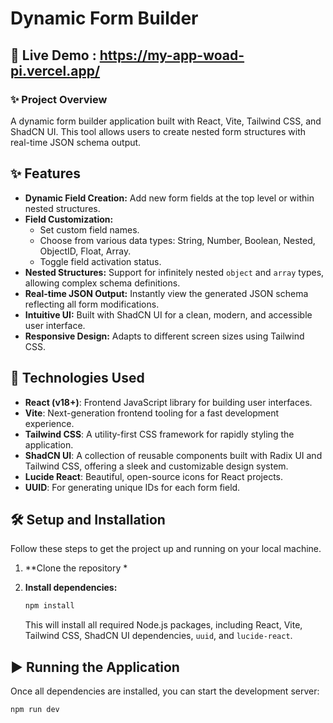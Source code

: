 # Dynamic Form Builder

## 🚀 Live Demo : https://my-app-woad-pi.vercel.app/

### ✨ Project Overview

A dynamic form builder application built with React, Vite, Tailwind CSS, and ShadCN UI. This tool allows users to create nested form structures with real-time JSON schema output.

## ✨ Features

* **Dynamic Field Creation:** Add new form fields at the top level or within nested structures.
* **Field Customization:**
    * Set custom field names.
    * Choose from various data types: String, Number, Boolean, Nested, ObjectID, Float, Array.
    * Toggle field activation status.
* **Nested Structures:** Support for infinitely nested `object` and `array` types, allowing complex schema definitions.
* **Real-time JSON Output:** Instantly view the generated JSON schema reflecting all form modifications.
* **Intuitive UI:** Built with ShadCN UI for a clean, modern, and accessible user interface.
* **Responsive Design:** Adapts to different screen sizes using Tailwind CSS.

## 🚀 Technologies Used

* **React (v18+)**: Frontend JavaScript library for building user interfaces.
* **Vite**: Next-generation frontend tooling for a fast development experience.
* **Tailwind CSS**: A utility-first CSS framework for rapidly styling the application.
* **ShadCN UI**: A collection of reusable components built with Radix UI and Tailwind CSS, offering a sleek and customizable design system.
* **Lucide React**: Beautiful, open-source icons for React projects.
* **UUID**: For generating unique IDs for each form field.


## 🛠️ Setup and Installation

Follow these steps to get the project up and running on your local machine.

1.  **Clone the repository *

2.  **Install dependencies:**
    ```bash
    npm install
    ```
    This will install all required Node.js packages, including React, Vite, Tailwind CSS, ShadCN UI dependencies, `uuid`, and `lucide-react`.

## ▶️ Running the Application

Once all dependencies are installed, you can start the development server:

```bash
npm run dev
